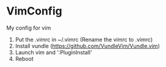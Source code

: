 # VimConfig

My config for vim


1. Put the .vimrc in ~/.vimrc (Rename the vimrc to .vimrc)
2. Install vundle (https://github.com/VundleVim/Vundle.vim)
3. Launch vim and ':PluginInstall'
4. Reboot
